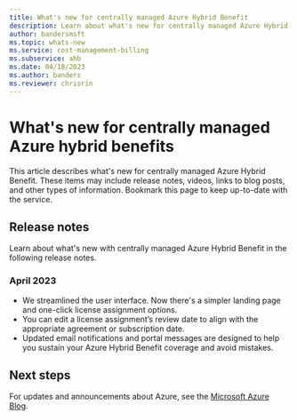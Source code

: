```yaml
---
title: What's new for centrally managed Azure Hybrid Benefit
description: Learn about what's new for centrally managed Azure Hybrid Benefit.
author: bandersmsft
ms.topic: whats-new
ms.service: cost-management-billing
ms.subservice: ahb
ms.date: 04/18/2023
ms.author: banders
ms.reviewer: chrisrin
---
```


# What's new for centrally managed Azure hybrid benefits

This article describes what's new for centrally managed Azure Hybrid Benefit. These items may include release notes, videos, links to blog posts, and other types of information. Bookmark this page to keep up-to-date with the service.

## Release notes

Learn about what's new with centrally managed Azure Hybrid Benefit in the following release notes.

### April 2023

- We streamlined the user interface. Now there's a simpler landing page and one-click license assignment options.
- You can edit a license assignment’s review date to align with the appropriate agreement or subscription date.
- Updated email notifications and portal messages are designed to help you sustain your Azure Hybrid Benefit coverage and avoid mistakes.

## Next steps

For updates and announcements about Azure, see the [Microsoft Azure Blog](https://azure.microsoft.com/blog/).